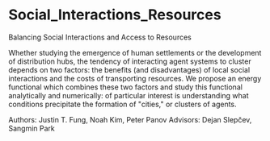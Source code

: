 # Social_Interactions_Resources
Balancing Social Interactions and Access to Resources

Whether studying the emergence of human settlements or the development of distribution hubs, the tendency of interacting agent systems to cluster depends on two factors: the benefits (and disadvantages) of local social interactions and the costs of transporting resources. We propose an energy functional which combines these two factors and study this functional analytically and numerically: of particular interest is understanding what conditions precipitate the formation of "cities," or clusters of agents.

Authors: Justin T. Fung, Noah Kim, Peter Panov
Advisors: Dejan Slepčev, Sangmin Park
